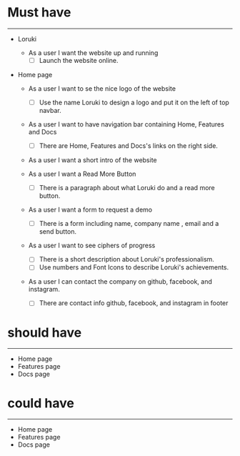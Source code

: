 
<!-- Alina: backlog start-->

# Must have

---

- Loruki
  - As a user I want the website up and running
    - [ ] Launch the website online.
- Home page

  - As a user I want to se the nice logo of the website

    - [ ] Use the name Loruki to design a logo and put it on the left of top
          navbar.

  - As a user I want to have navigation bar containing Home, Features and Docs

    - [ ] There are Home, Features and Docs's links on the right side.

  - As a user I want a short intro of the website
  - As a user I want a Read More Button

    - [ ] There is a paragraph about what Loruki do and a read more button.

  - As a user I want a form to request a demo

    - [ ] There is a form including name, company name , email and a send
          button.

  - As a user I want to see ciphers of progress

    - [ ] There is a short description about Loruki's professionalism.
    - [ ] Use numbers and Font Icons to describe Loruki's achievements.

  - As a user I can contact the company on github, facebook, and instagram.
    - [ ] There are contact info github, facebook, and instagram in footer

# should have

---

- Home page
- Features page
- Docs page

# could have

---

- Home page
- Features page
- Docs page
   <!-- Alina: backlog end-->

